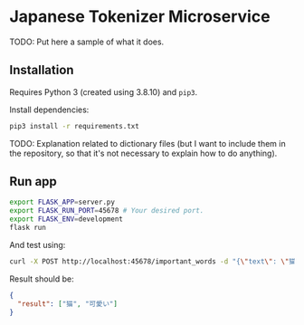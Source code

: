 # Japanese Tokenizer Microservice

TODO: Put here a sample of what it does.

## Installation

Requires Python 3 (created using 3.8.10) and `pip3`.

Install dependencies:

```bash
pip3 install -r requirements.txt
```

TODO: Explanation related to dictionary files (but I want to include them in the repository, so
      that it's not necessary to explain how to do anything).

## Run app

```bash
export FLASK_APP=server.py
export FLASK_RUN_PORT=45678 # Your desired port.
export FLASK_ENV=development
flask run
```

And test using:

```bash
curl -X POST http://localhost:45678/important_words -d "{\"text\": \"猫が可愛かった\"}" -H "Content-Type: application/json"
```

Result should be:

```json
{
  "result": ["猫", "可愛い"]
}
```
